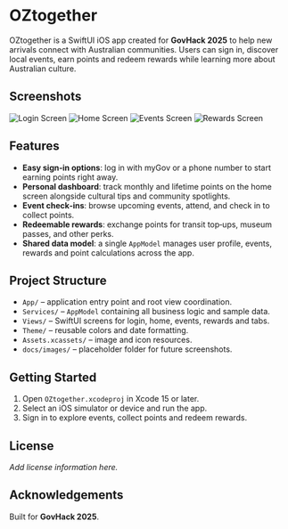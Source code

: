 # OZtogether

OZtogether is a SwiftUI iOS app created for **GovHack 2025** to help new arrivals connect with Australian communities. Users can sign in, discover local events, earn points and redeem rewards while learning more about Australian culture.

## Screenshots

<!-- Replace these placeholders with real screenshots -->
![Login Screen](docs/images/login.png)
![Home Screen](docs/images/home.png)
![Events Screen](docs/images/events.png)
![Rewards Screen](docs/images/rewards.png)

## Features

- **Easy sign‑in options**: log in with myGov or a phone number to start earning points right away.
- **Personal dashboard**: track monthly and lifetime points on the home screen alongside cultural tips and community spotlights.
- **Event check‑ins**: browse upcoming events, attend, and check in to collect points.
- **Redeemable rewards**: exchange points for transit top‑ups, museum passes, and other perks.
- **Shared data model**: a single `AppModel` manages user profile, events, rewards and point calculations across the app.

## Project Structure

- `App/` – application entry point and root view coordination.
- `Services/` – `AppModel` containing all business logic and sample data.
- `Views/` – SwiftUI screens for login, home, events, rewards and tabs.
- `Theme/` – reusable colors and date formatting.
- `Assets.xcassets/` – image and icon resources.
- `docs/images/` – placeholder folder for future screenshots.

## Getting Started

1. Open `OZtogether.xcodeproj` in Xcode 15 or later.
2. Select an iOS simulator or device and run the app.
3. Sign in to explore events, collect points and redeem rewards.

## License

_Add license information here._

## Acknowledgements

Built for **GovHack 2025**.

